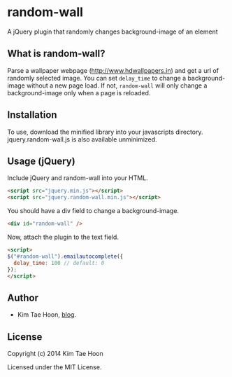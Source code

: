 random-wall
===========

A jQuery plugin that randomly changes background-image of an element

What is random-wall?
--------------------

Parse a wallpaper webpage (http://www.hdwallpapers.in) and get a url of randomly selected image. You can set ``delay_time`` to change a background-image without a new page load. If not, ``random-wall`` will only change a background-image only when a page is reloaded.


Installation
------------

To use, download the minified library into your javascripts directory. jquery.random-wall.js is also available unminimized.


Usage (jQuery)
-----------------

Include jQuery and random-wall into your HTML.

```html
<script src="jquery.min.js"></script>
<script src="jquery.random-wall.min.js"></script>
```

You should have a div field to change a background-image.

```html
<div id="random-wall" />
```

Now, attach the plugin to the text field.

```html
<script>
$("#random-wall").emailautocomplete({
  delay_time: 100 // default: 0
});
</script>
```

Author
-------

- Kim Tae Hoon, [blog](https://carpedm20.us.to).

License
-------

Copyright (c) 2014 Kim Tae Hoon

Licensed under the MIT License.
